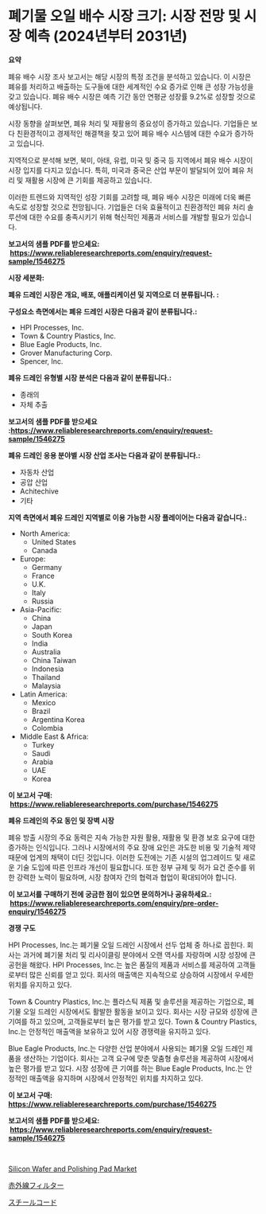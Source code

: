<p><h1>폐기물 오일 배수 시장 크기: 시장 전망 및 시장 예측 (2024년부터 2031년)</h1></p><p><strong>요약</strong></p>
<p><p>폐유 배수 시장 조사 보고서는 해당 시장의 특정 조건을 분석하고 있습니다. 이 시장은 폐유를 처리하고 배출하는 도구들에 대한 세계적인 수요 증가로 인해 큰 성장 가능성을 갖고 있습니다. 폐유 배수 시장은 예측 기간 동안 연평균 성장률 9.2%로 성장할 것으로 예상됩니다.</p><p>시장 동향을 살펴보면, 폐유 처리 및 재활용의 중요성이 증가하고 있습니다. 기업들은 보다 친환경적이고 경제적인 해결책을 찾고 있어 폐유 배수 시스템에 대한 수요가 증가하고 있습니다.</p><p>지역적으로 분석해 보면, 북미, 아태, 유럽, 미국 및 중국 등 지역에서 폐유 배수 시장이 시장 입지를 다지고 있습니다. 특히, 미국과 중국은 산업 부문이 발달되어 있어 폐유 처리 및 재활용 시장에 큰 기회를 제공하고 있습니다.</p><p>이러한 트렌드와 지역적인 성장 기회를 고려할 때, 폐유 배수 시장은 미래에 더욱 빠른 속도로 성장할 것으로 전망됩니다. 기업들은 더욱 효율적이고 친환경적인 폐유 처리 솔루션에 대한 수요를 충족시키기 위해 혁신적인 제품과 서비스를 개발할 필요가 있습니다.</p></p>
<p><strong>보고서의 샘플 PDF를 받으세요: &nbsp;<a href="https://www.reliableresearchreports.com/enquiry/request-sample/1546275">https://www.reliableresearchreports.com/enquiry/request-sample/1546275</a></strong></p>
<p><strong>시장 세분화:</strong></p>
<p><strong> 폐유 드레인 시장은 개요, 배포, 애플리케이션 및 지역으로 더 분류됩니다. :</strong></p>
<p><strong>구성요소 측면에서는 폐유 드레인 시장은 다음과 같이 분류됩니다.:</strong></p>
<p><ul><li>HPI Processes, Inc.</li><li>Town & Country Plastics, Inc.</li><li>Blue Eagle Products, Inc.</li><li>Grover Manufacturing Corp.</li><li>Spencer, Inc.</li></ul></p>
<p><strong> 폐유 드레인 유형별 시장 분석은 다음과 같이 분류됩니다.:</strong></p>
<p><ul><li>종래의</li><li>자체 추출</li></ul></p>
<p><strong>보고서의 샘플 PDF를 받으세요 :<a href="https://www.reliableresearchreports.com/enquiry/request-sample/1546275">https://www.reliableresearchreports.com/enquiry/request-sample/1546275</a></strong></p>
<p><strong> 폐유 드레인 응용 분야별 시장 산업 조사는 다음과 같이 분류됩니다.:</strong></p>
<p><ul><li>자동차 산업</li><li>공압 산업</li><li>Achitechive</li><li>기타</li></ul></p>
<p><strong>지역 측면에서 폐유 드레인 지역별로 이용 가능한 시장 플레이어는 다음과 같습니다.:</strong></p>
<p><ul>
    <li>
        North America:
        <ul>
            <li>United States</li>
            <li>Canada</li>
        </ul>
    </li>
    <li>
        Europe:
        <ul>
            <li>Germany</li>
            <li>France</li>
            <li>U.K.</li>
            <li>Italy</li>
            <li>Russia</li>
        </ul>
    </li>
    <li>
        Asia-Pacific:
        <ul>
            <li>China</li>
            <li>Japan</li>
            <li>South Korea</li>
            <li>India</li>
            <li>Australia</li>
            <li>China Taiwan</li>
            <li>Indonesia</li>
            <li>Thailand</li>
            <li>Malaysia</li>
        </ul>
    </li>
    <li>
        Latin America:
        <ul>
            <li>Mexico</li>
            <li>Brazil</li>
            <li>Argentina Korea</li>
            <li>Colombia</li>
        </ul>
    </li>
    <li>
        Middle East & Africa:
        <ul>
            <li>Turkey</li>
            <li>Saudi</li>
            <li>Arabia</li>
            <li>UAE</li>
            <li>Korea</li>
        </ul>
    </li>
    </ul></p>
<p><strong>이 보고서 구매: &nbsp;<a href="https://www.reliableresearchreports.com/purchase/1546275">https://www.reliableresearchreports.com/purchase/1546275</a></strong></p>
<p><strong>폐유 드레인의 주요 동인 및 장벽 시장</strong></p>
<p><p>폐유 방출 시장의 주요 동력은 지속 가능한 자원 활용, 재활용 및 환경 보호 요구에 대한 증가하는 인식입니다. 그러나 시장에서의 주요 장애 요인은 과도한 비용 및 기술적 제약 때문에 업계의 채택이 더딘 것입니다. 이러한 도전에는 기존 시설의 업그레이드 및 새로운 기술 도입에 따른 인프라 개선이 필요합니다. 또한 정부 규제 및 허가 요건 준수를 위한 강력한 노력이 필요하며, 시장 참여자 간의 협력과 협업이 확대되어야 합니다.</p></p>
<p><strong>이 보고서를 구매하기 전에 궁금한 점이 있으면 문의하거나 공유하세요.: &nbsp;<a href="https://www.reliableresearchreports.com/enquiry/pre-order-enquiry/1546275">https://www.reliableresearchreports.com/enquiry/pre-order-enquiry/1546275</a></strong></p>
<p><strong>경쟁 구도</strong></p>
<p><p>HPI Processes, Inc.는 폐기물 오일 드레인 시장에서 선두 업체 중 하나로 꼽힌다. 회사는 과거에 폐기물 처리 및 리사이클링 분야에서 오랜 역사를 자랑하며 시장 성장에 큰 공헌을 해왔다. HPI Processes, Inc.는 높은 품질의 제품과 서비스를 제공하여 고객들로부터 많은 신뢰를 얻고 있다. 회사의 매출액은 지속적으로 상승하여 시장에서 우세한 위치를 유지하고 있다.</p><p>Town & Country Plastics, Inc.는 플라스틱 제품 및 솔루션을 제공하는 기업으로, 폐기물 오일 드레인 시장에서도 활발한 활동을 보이고 있다. 회사는 시장 규모와 성장에 큰 기여를 하고 있으며, 고객들로부터 높은 평가를 받고 있다. Town & Country Plastics, Inc.는 안정적인 매출액을 보유하고 있어 시장 경쟁력을 유지하고 있다.</p><p>Blue Eagle Products, Inc.는 다양한 산업 분야에서 사용되는 폐기물 오일 드레인 제품을 생산하는 기업이다. 회사는 고객 요구에 맞춘 맞춤형 솔루션을 제공하여 시장에서 높은 평가를 받고 있다. 시장 성장에 큰 기여를 하는 Blue Eagle Products, Inc.는 안정적인 매출액을 유지하며 시장에서 안정적인 위치를 차지하고 있다.</p></p>
<p><strong>이 보고서 구매: &nbsp; <a href="https://www.reliableresearchreports.com/purchase/1546275">https://www.reliableresearchreports.com/purchase/1546275</a></strong></p>
<p><strong>보고서의 샘플 PDF를 받으세요: &nbsp;<a href="https://www.reliableresearchreports.com/enquiry/request-sample/1546275">https://www.reliableresearchreports.com/enquiry/request-sample/1546275</a></strong><strong></strong></p>
<p>&nbsp;</p>
<p><p><a href="https://github.com/BryceTownsendr/Market-Research-Report-List-4/blob/main/silicon-wafer-and-polishing-pad-market.md">Silicon Wafer and Polishing Pad Market</a></p><p><a href="https://medium.com/@barbarakss89/%E8%B5%A4%E5%A4%96%E7%B7%9A%E3%83%95%E3%82%A3%E3%83%AB%E3%82%BF%E3%83%BC%E5%B8%82%E5%A0%B4%E3%83%A1%E3%83%88%E3%83%AA%E3%82%AF%E3%82%B9%E3%81%AE%E8%A7%A3%E8%AA%AD-%E5%B8%82%E5%A0%B4%E3%82%B7%E3%82%A7%E3%82%A2-%E3%83%88%E3%83%AC%E3%83%B3%E3%83%89-%E6%88%90%E9%95%B7%E3%83%91%E3%82%BF%E3%83%BC%E3%83%B3-be1314180dfc">赤外線フィルター</a></p><p><a href="https://medium.com/@shade463/%E3%82%B9%E3%83%81%E3%83%BC%E3%83%AB%E3%82%B3%E3%83%BC%E3%83%89%E5%B8%82%E5%A0%B4%E3%81%AE%E8%A6%8F%E6%A8%A1%E3%81%A8%E5%B8%82%E5%A0%B4%E5%8B%95%E5%90%91-%E5%AE%8C%E5%85%A8%E3%81%AA%E6%A5%AD%E7%95%8C%E6%A6%82%E8%A6%81-2024%E5%B9%B4%E3%81%8B%E3%82%892031%E5%B9%B4%E3%81%BE%E3%81%A7-16772f691557">スチールコード</a></p></p>